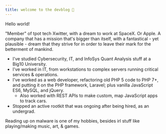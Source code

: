 ```yaml
---
title: welcome to the devblog 📝
---
```


Hello world!


"Member" of tpot tech Xwitter, with a dream to work at SpaceX. Or Apple. A company that has a mission that's bigger than itself, with a fantastical - yet plausible - dream that they strive for in order to leave their mark for the betterment of mankind.

- I've studied Cybersecurity, IT, and InfoSys Quant Analysis stuff at a Big10 University. 
- I've worked in IT, from workstations to complex servers running critical services & operations.
- I've worked as a web developer, refactoring old PHP 5 code to PHP 7+, and putting it on the PHP framework, Laravel; plus vanilla JavaScript ES6, MySQL, and jQuery.
	- Also worked with REST APIs to make custom, map JavaScript apps to track cars.
- Stopped an active rootkit that was ongoing after being hired, as an undergrad.

Reading up on malware is one of my hobbies, besides irl stuff like playing/making music, art, & games.

